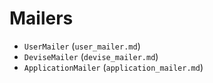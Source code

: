 # Mailers

- `UserMailer` (`user_mailer.md`)
- `DeviseMailer` (`devise_mailer.md`)
- `ApplicationMailer` (`application_mailer.md`)
